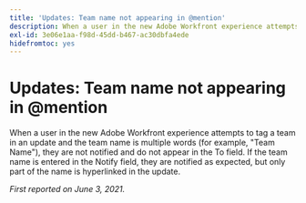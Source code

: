 ```yaml
---
title: 'Updates: Team name not appearing in @mention'
description: When a user in the new Adobe Workfront experience attempts to tag a team in an update and the team name is multiple words (for example, "Team Name"), they are not notified and do not appear in the To field. If the team name is entered in the Notify field, they are notified as expected, but only part of the name is hyperlinked in the update.
exl-id: 3e06e1aa-f98d-45dd-b467-ac30dbfa4ede
hidefromtoc: yes
---
```

# Updates: Team name not appearing in @mention

When a user in the new Adobe Workfront experience attempts to tag a team in an update and the team name is multiple words (for example, "Team Name"), they are not notified and do not appear in the To field. If the team name is entered in the Notify field, they are notified as expected, but only part of the name is hyperlinked in the update.

_First reported on June 3, 2021._
